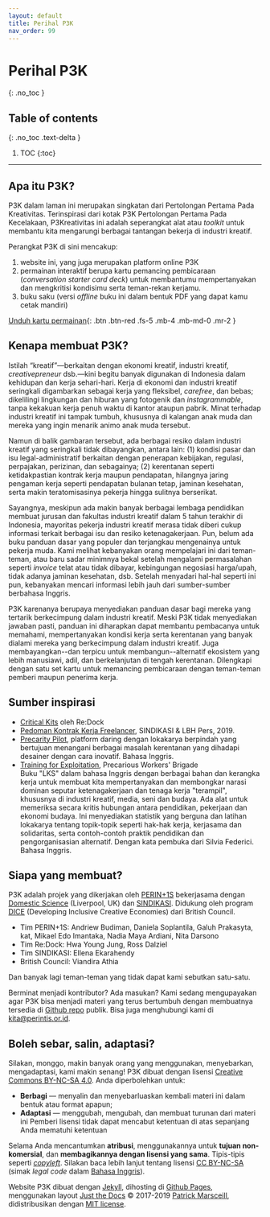 ```yaml
---
layout: default
title: Perihal P3K
nav_order: 99
---
```


# Perihal P3K
{: .no_toc }

## Table of contents
{: .no_toc .text-delta }

1. TOC
{:toc}

---

## Apa itu P3K?

P3K dalam laman ini merupakan singkatan dari Pertolongan Pertama Pada Kreativitas. Terinspirasi dari kotak P3K Pertolongan Pertama Pada Kecelakaan, P3Kreativitas ini adalah seperangkat alat atau _toolkit_ untuk membantu kita  mengarungi berbagai tantangan bekerja di industri kreatif.

Perangkat P3K di sini mencakup:  
1. website ini, yang juga merupakan platform online P3K
1. permainan interaktif berupa kartu pemancing pembicaraan (_conversation starter card deck_) untuk membantumu mempertanyakan dan mengkritisi kondisimu serta teman-rekan kerjamu.
1. buku saku (versi _offline_ buku ini dalam bentuk PDF yang dapat kamu cetak mandiri)

[Unduh kartu permainan](https://www.perintis.or.id/wp-content/uploads/2020/08/kartuP3K_20200623.pdf){: .btn .btn-red .fs-5 .mb-4 .mb-md-0 .mr-2 }

## Kenapa membuat P3K?

Istilah “kreatif”—berkaitan dengan ekonomi kreatif, industri kreatif, _creativepreneur_ dsb.—kini begitu banyak digunakan di Indonesia dalam kehidupan dan kerja sehari-hari. Kerja di ekonomi dan industri kreatif seringkali digambarkan sebagai kerja yang fleksibel, _carefree_, dan bebas; dikelilingi lingkungan dan hiburan yang fotogenik dan _instagrammable_, tanpa kekakuan kerja penuh waktu di kantor ataupun pabrik. Minat terhadap industri kreatif ini tampak tumbuh, khususnya di kalangan anak muda dan mereka yang ingin menarik animo anak muda tersebut.

Namun di balik gambaran tersebut, ada berbagai resiko dalam industri kreatif yang seringkali tidak dibayangkan, antara lain: (1) kondisi pasar dan isu legal-administratif berkaitan dengan penerapan kebijakan, regulasi, perpajakan, perizinan, dan sebagainya; (2) kerentanan seperti ketidakpastian kontrak kerja maupun pendapatan, hilangnya jaring pengaman kerja seperti pendapatan bulanan tetap, jaminan kesehatan, serta makin teratomisasinya pekerja hingga sulitnya berserikat.

Sayangnya, meskipun ada makin banyak berbagai lembaga pendidikan membuat jurusan dan fakultas industri kreatif dalam 5 tahun terakhir di Indonesia, mayoritas pekerja industri kreatif merasa tidak diberi cukup informasi terkait berbagai isu dan resiko ketenagakerjaan. Pun, belum ada buku panduan dasar yang populer dan terjangkau mengenainya untuk pekerja muda. Kami melihat kebanyakan orang mempelajari ini dari teman-teman, atau baru sadar minimnya bekal setelah mengalami permasalahan seperti _invoice_ telat atau tidak dibayar, kebingungan negosiasi harga/upah, tidak adanya jaminan kesehatan, dsb. Setelah menyadari hal-hal seperti ini pun, kebanyakan mencari informasi lebih jauh dari sumber-sumber berbahasa Inggris.

P3K karenanya berupaya menyediakan panduan dasar bagi mereka yang tertarik berkecimpung dalam industri kreatif. Meski P3K tidak menyediakan jawaban pasti, panduan ini diharapkan dapat membantu pembacanya untuk memahami, mempertanyakan kondisi kerja serta kerentanan yang banyak dialami mereka yang berkecimpung dalam industri kreatif. Juga membayangkan--dan terpicu untuk membangun--alternatif ekosistem yang lebih manusiawi, adil, dan berkelanjutan di tengah kerentanan. Dilengkapi dengan satu set kartu untuk memancing pembicaraan dengan teman-teman pemberi maupun penerima kerja.

## Sumber inspirasi

* [Critical Kits](http://criticalkits.re-dock.org/) oleh Re:Dock
* [Pedoman Kontrak Kerja Freelancer](http://sindikasi.org/unduh), SINDIKASI & LBH Pers, 2019.
* [Precarity Pilot](https://precaritypilot.net/), platform daring dengan lokakarya berpindah yang bertujuan menangani berbagai masalah kerentanan yang dihadapi desainer dengan cara inovatif. Bahasa Inggris.
* [Training for Exploitation](https://precariousworkersbrigade.tumblr.com/TrainingForExploitation), Precarious Workers' Brigade  
Buku "LKS" dalam bahasa Inggris dengan berbagai bahan dan kerangka kerja untuk membuat kita mempertanyakan dan membongkar narasi dominan seputar ketenagakerjaan dan tenaga kerja "terampil", khususnya di industri kreatif, media, seni dan budaya. Ada alat untuk memeriksa secara kritis hubungan antara pendidikan, pekerjaan dan ekonomi budaya. Ini menyediakan statistik yang berguna dan latihan lokakarya tentang topik-topik seperti hak-hak kerja, kerjasama dan solidaritas, serta contoh-contoh praktik pendidikan dan pengorganisasian alternatif. Dengan kata pembuka dari Silvia Federici. Bahasa Inggris.

## Siapa yang membuat?

P3K adalah projek yang dikerjakan oleh [PERIN+1S](https://perintis.or.id) bekerjasama dengan [Domestic Science](https://domesticscience.org.uk/) (Liverpool, UK) dan [SINDIKASI](http://sindikasi.org/). Didukung oleh program [DICE](https://www.britishcouncil.org/programmes/dice/fund) (Developing Inclusive Creative Economies) dari British Council.

* Tim PERIN+1S: Andriew Budiman, Daniela Soplantila, Galuh Prakasyta, kat, Mikael Edo Imantaka, Nadia Maya Ardiani, Nita Darsono
* Tim Re:Dock: Hwa Young Jung, Ross Dalziel
* Tim SINDIKASI: Ellena Ekarahendy
* British Council: Viandira Athia

Dan banyak lagi teman-teman yang tidak dapat kami sebutkan satu-satu.

Berminat menjadi kontributor? Ada masukan? Kami sedang mengupayakan agar P3K bisa menjadi materi yang terus bertumbuh dengan membuatnya tersedia di [Github repo](https://github.com/PERINT1S/p3k/) publik. Bisa juga menghubungi kami di kita@perintis.or.id.

## Boleh sebar, salin, adaptasi?

Silakan, monggo, makin banyak orang yang menggunakan, menyebarkan, mengadaptasi, kami makin senang! P3K dibuat dengan lisensi [Creative Commons BY-NC-SA 4.0](https://creativecommons.org/licenses/by-nc-sa/4.0/). Anda diperbolehkan untuk:

* **Berbagi** — menyalin dan menyebarluaskan kembali materi ini dalam bentuk atau format apapun;
* **Adaptasi** — menggubah, mengubah, dan membuat turunan dari materi ini
Pemberi lisensi tidak dapat mencabut ketentuan di atas sepanjang Anda mematuhi ketentuan

Selama Anda mencantumkan **atribusi**, menggunakannya untuk **tujuan non-komersial**, dan **membagikannya dengan lisensi yang sama**. Tipis-tipis seperti [_copyleft_](https://www.copyleft.org/). Silakan baca lebih lanjut tentang lisensi [CC BY-NC-SA](https://creativecommons.org/licenses/by-nc-sa/4.0/deed.id) (simak _legal code_ dalam [Bahasa Inggris](https://creativecommons.org/licenses/by-nc-sa/4.0/legalcode)).

Website P3K dibuat dengan [Jekyll](https://jekyllrb.com/), dihosting di [Github Pages](https://pages.github.com/), menggunakan layout [Just the Docs](https://pmarsceill.github.io/just-the-docs/) &copy; 2017-2019 [Patrick Marsceill](http://patrickmarsceill.com), didistribusikan dengan [MIT license](https://github.com/pmarsceill/just-the-docs/tree/master/LICENSE.txt).
